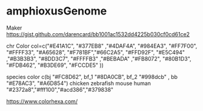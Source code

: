 # amphioxusGenome

Maker
https://gist.github.com/darencard/bb1001ac1532dd4225b030cf0cd61ce2


chr Color
col=c("#E41A1C", "#377EB8" ,"#4DAF4A", "#984EA3", "#FF7F00", "#FFFF33", "#A65628", "#F781BF","#66C2A5", "#FFD92F", "#E5C494" ,"#B3B3B3", "#8DD3C7", "#FFFFB3" ,"#BEBADA" ,"#FB8072", "#80B1D3", "#FDB462", "#B3DE69", "#FCCDE5" ))

species color
c(bj "#FC8D62",  bf_1 "#8DA0CB",  bf_2 "#998dcb" , bb "#E78AC3", "#A6D854")
chicken zebrafish mouse human
"#2372a8","#fff100","#acd386","#379838"

https://www.colorhexa.com/
